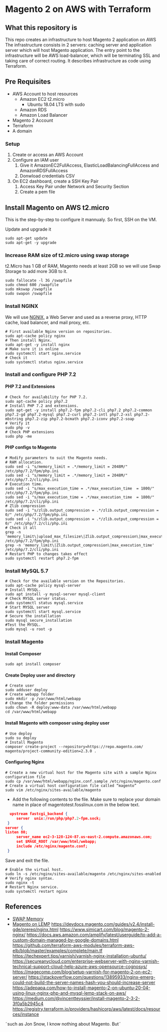 # Magento 2 on AWS with Terraform

## What this repository is

This repo creates an infrastructure to host Magento 2 application on AWS The infrastructure consists in 2 servers: caching server and application server which will host Magento application. The entry point to the infrastructure will be AWS load-balancer, which will be terminating SSL and taking care of correct routing. It describes infrastructure as code using Terraform.

## Pre Requisites

- AWS Account to host resources
  - Amazon EC2 t2.micro
    - Ubuntu 18.04 LTS with sudo
  - Amazon RDS
  - Amazon Load Balancer
- Magento 2 Account
- Terraform
- A domain


### Setup

1. Create or access an AWS Account
2. Configure an IAM user
    1. Give it AmazonEC2FullAccess, ElasticLoadBalancingFullAccess and AmazonRDSFullAccess
    2. Donwload credentials CSV
3. On EC2 dashboard, create a SSH Key Pair
    1. Access Key Pair under Network and Security Section
    2. Create a pem file

## Install Magento on AWS t2.micro

This is the step-by-step to configure it mannualy. So first, SSH on the VM.

Update and upgrade it

```shell
sudo apt-get update
sudo apt-get -y upgrade
```

### Increase RAM size of t2.micro using swap storage

t2.Micro has 1 GB of RAM, Magento needs at least 2GB so we will use Swap Storage to add more 3GB to it.

```shell
sudo fallocate -l 3G /swapfile
sudo chmod 600 /swapfile
sudo mkswap /swapfile
sudo swapon /swapfile
```

### Install NGINX

We will use [NGNIX](https://www.nginx.com/), a  Web Server and used as a reverse proxy, HTTP cache, load balancer, and mail proxy, etc.

```shell
# First available Nginx version on repositories. 
sudo apt-cache policy nginx
# Then install Nginx.
sudo apt-get -y install nginx
# Make sure it is online
sudo systemctl start nginx.service
# Check it
sudo systemctl status nginx.service
```

### Install and configure PHP 7.2

#### PHP 7.2 and Extensions

```Shell
# Check for availability for PHP 7.2.
sudo apt-cache policy php7.2
# Install PHP 7.2 and extensions.
sudo apt-get -y install php7.2-fpm php7.2-cli php7.2 php7.2-common php7.2-gd php7.2-mysql php7.2-curl php7.2-intl php7.2-xsl php7.2-mbstring php7.2-zip php7.2-bcmath php7.2-iconv php7.2-soap
# Verify it
sudo php -v
# Check PHP extensions
sudo php -me
```

#### PHP configs to Magento

```shell
# Modify parameters to suit the Magento needs.
# RAM allocation.
sudo sed -i "s/memory_limit = .*/memory_limit = 2048M/" /etc/php/7.2/fpm/php.ini
sudo sed -i "s/memory_limit = .*/memory_limit = 2048M/" /etc/php/7.2/cli/php.ini
# Execution time.
sudo sed -i "s/max_execution_time = .*/max_execution_time  = 1800/" /etc/php/7.2/fpm/php.ini
sudo sed -i "s/max_execution_time = .*/max_execution_time  = 1800/" /etc/php/7.2/cli/php.ini
# Zlib compression
sudo sed -i "s/zlib.output_compression = .*/zlib.output_compression = 0/" /etc/php/7.2/fpm/php.ini
sudo sed -i "s/zlib.output_compression = .*/zlib.output_compression = 0/" /etc/php/7.2/cli/php.ini
# Check it all
grep -n 'memory_limit\|upload_max_filesize\|Zlib.output_compression\|max_execution_time' /etc/php/7.2/fpm/php.ini
grep -n 'memory_limit\|Zlib.output_compression\|max_execution_time' /etc/php/7.2/cli/php.ini
# Restart PHP to changes takes effect
sudo systemctl restart php7.2-fpm
```

### Install MySQL 5.7

```shell
# Check for the available version on the Repositories.
sudo apt-cache policy mysql-server
# Install MYSQL.
sudo apt install -y mysql-server mysql-client
# Check MYSQL server status.
sudo systemctl status mysql.service
# Start MYSQL server
sudo systemctl start mysql.service
# Secure the installation
sudo mysql_secure_installation
#Test the MYSQL.
sudo mysql -u root -p
```

### Install Magento

#### Install Composer

```shell
sudo apt install composer
```

#### Create Deploy user and directory

```shell
# Create user
sudo adduser deploy
# Create webapp folder
sudo mkdir -p /var/www/html/webapp
# Change the folder permissions
sudo chown -R deploy:www-data /var/www/html/webapp
cd /var/www/html/webapp

```

#### Install Magento with composer using deploy user

```shell
# Use deploy
sudo su deploy
# Install Magento
composer create-project --repository=https://repo.magento.com/ magento/project-community-edition=2.3.0 .
```

#### Configuring Nginx

```shell
# Create a new virtual host for the Magento site with a sample Nginx configuration file
sudo cp /var/www/html/webapp/nginx.conf.sample /etc/nginx/magento.conf
# Create a virtual host configuration file called “magento”
sudo vim /etc/nginx/sites-available/magento
```

- Add the following contents to the file. Make sure to replace your domain name in place of magentotest.fosslinux.com in the below text.

```json
  upstream fastcgi_backend {
     server  unix:/run/php/php7.2-fpm.sock;
 }
server {
listen 80;
     server_name ec2-3-128-124-87.us-east-2.compute.amazonaws.com;
     set $MAGE_ROOT /var/www/html/webapp;
     include /etc/nginx/magento.conf;
 }
 ```

Save and exit the file.

```shell
# Enable the virtual host.
sudo ln -s /etc/nginx/sites-available/magento /etc/nginx/sites-enabled
# Verify nginx syntax.
sudo nginx -t
# Restart Nginx service.
sudo systemctl restart nginx
```

## References

- [SWAP Memory](https://medium.com/@ravinandan.db/how-to-use-aws-free-tier-to-deploy-magento2-for-learning-purpose-32831531b18b)
- [Magento on LEMP](https://www.fosslinux.com/5921/how-to-install-and-configure-magento-2-3-0-on-ubuntu-18-04.htm)
https://devdocs.magento.com/guides/v2.4/install-gde/prereq/nginx.html
https://www.simicart.com/blog/magento-2-nginx/
https://docs.aws.amazon.com/amplify/latest/userguide/to-add-a-custom-domain-managed-by-google-domains.html
https://github.com/terraform-aws-modules/terraform-aws-elb/blob/master/examples/complete/main.tf
https://techexpert.tips/varnish/varnish-nginx-installation-ubuntu/
https://secureanycloud.com/enterprise-webserver-with-nginx-varnish-technical-support-cloud-help-azure-aws-opensource-cognosys/
https://magecomp.com/blog/setup-varnish-for-magento-2-on-ec2-server/
https://stackoverflow.com/questions/13895933/nginx-emerg-could-not-build-the-server-names-hash-you-should-increase-server
https://adepapa.com/how-to-install-magento-2-on-ubuntu-20-04-using-linux-nginx-php-and-mysql-lemp-stack-on-aws/
https://medium.com/@vincentteyssier/install-magento-2-3-2-3f0a5b2945c4
https://registry.terraform.io/providers/hashicorp/aws/latest/docs/resources/instance

˜such as Jon Snow, I know nothing about Magento. But˜